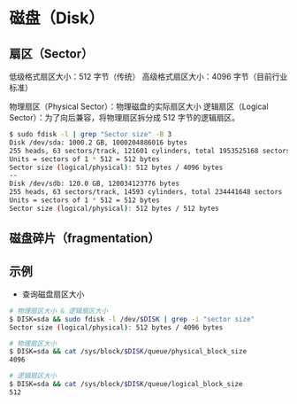 # 磁盘（Disk）

## 扇区（Sector）

低级格式扇区大小：512 字节（传统）
高级格式扇区大小：4096 字节（目前行业标准）

物理扇区（Physical Sector）：物理磁盘的实际扇区大小
逻辑扇区（Logical Sector）：为了向后兼容，将物理扇区拆分成 512 字节的逻辑扇区。

```sh
$ sudo fdisk -l | grep "Sector size" -B 3
Disk /dev/sda: 1000.2 GB, 1000204886016 bytes
255 heads, 63 sectors/track, 121601 cylinders, total 1953525168 sectors
Units = sectors of 1 * 512 = 512 bytes
Sector size (logical/physical): 512 bytes / 4096 bytes
--
Disk /dev/sdb: 120.0 GB, 120034123776 bytes
255 heads, 63 sectors/track, 14593 cylinders, total 234441648 sectors
Units = sectors of 1 * 512 = 512 bytes
Sector size (logical/physical): 512 bytes / 512 bytes
```

## 磁盘碎片（fragmentation）

## 示例

* 查询磁盘扇区大小

```sh
# 物理扇区大小 & 逻辑扇区大小
$ DISK=sda && sudo fdisk -l /dev/$DISK | grep -i "sector size"
Sector size (logical/physical): 512 bytes / 4096 bytes

# 物理扇区大小
$ DISK=sda && cat /sys/block/$DISK/queue/physical_block_size
4096

# 逻辑扇区大小
$ DISK=sda && cat /sys/block/$DISK/queue/logical_block_size
512
```
